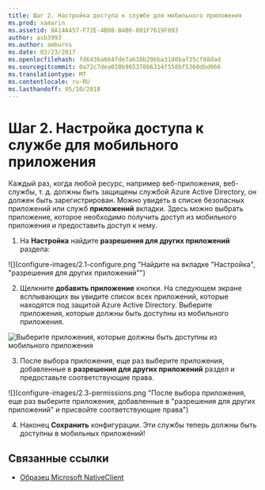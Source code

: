 ```yaml
---
title: Шаг 2. Настройка доступа к службе для мобильного приложения
ms.prod: xamarin
ms.assetid: 8A14A457-F72E-4B08-B4B6-801F7619F893
author: asb3993
ms.author: amburns
ms.date: 03/23/2017
ms.openlocfilehash: fd6436a664fde7a610b29bba31d0baf35cf88dad
ms.sourcegitcommit: 0a72c7dea020b965378b6314f558bf5360dbd066
ms.translationtype: MT
ms.contentlocale: ru-RU
ms.lasthandoff: 05/10/2018
---
```

# <a name="step-2-configure-service-access-for-mobile-application"></a>Шаг 2. Настройка доступа к службе для мобильного приложения

Каждый раз, когда любой ресурс, например веб-приложения, веб-службы, т. д. должны быть защищены службой Azure Active Directory, он должен быть зарегистрирован. Можно увидеть в списке безопасных приложений или служб **приложений** вкладки. Здесь можно выбрать приложение, которое необходимо получить доступ из мобильного приложения и предоставить доступ к нему.

1. На **Настройка** найдите **разрешения для других приложений** раздела:

  ![](configure-images/2.1-configure.png "Найдите на вкладке "Настройка", "разрешения для других приложений"")

2.  Щелкните **добавить приложение** кнопки. На следующем экране всплывающих вы увидите список всех приложений, которые находятся под защитой Azure Active Directory. Выберите приложения, которые должны быть доступны из мобильного приложения.

  ![](configure-images/2.2-add-application.png "Выберите приложения, которые должны быть доступны из мобильного приложения")

3. После выбора приложения, еще раз выберите приложения, добавленные в **разрешения для других приложений** раздел и предоставьте соответствующие права.

  ![](configure-images/2.3-permissions.png "После выбора приложения, еще раз выберите приложения, добавленные в "разрешения для других приложений" и присвойте соответствующие права")

4. Наконец **Сохранить** конфигурации. Эти службы теперь должны быть доступны в мобильных приложений!



## <a name="related-links"></a>Связанные ссылки

- [Образец Microsoft NativeClient](https://github.com/AzureADSamples/NativeClient-MultiTarget-DotNet)
